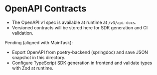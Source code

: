 <!--
File: openapi-readme.md
Purpose: Notes to manage and publish OpenAPI contracts and SDK generation.
All Rights Reserved. Arodi Emmanuel
-->

# OpenAPI Contracts

- The OpenAPI v1 spec is available at runtime at `/v3/api-docs`.
- Versioned contracts will be stored here for SDK generation and CI validation.

Pending (aligned with MainTask):

- Export OpenAPI from poetry-backend (springdoc) and save JSON snapshot in this
  directory.
- Configure TypeScript SDK generation in frontend and validate types with Zod at
  runtime.
